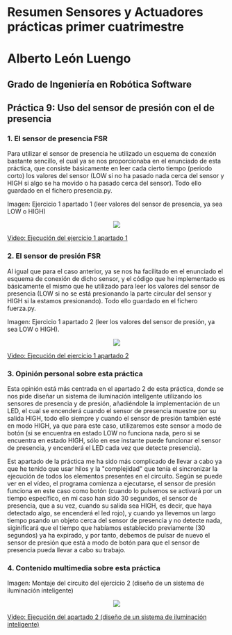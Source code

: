 # Resumen Sensores y Actuadores prácticas primer cuatrimestre

# Alberto León Luengo

## Grado de Ingeniería en Robótica Software

## Práctica 9: Uso del sensor de presión con el de presencia

### 1. El sensor de presencia FSR

Para utilizar el sensor de presencia he utilizado un esquema de conexión bastante sencillo, el cual ya se nos 
proporcionaba en el enunciado de esta práctica, que consiste básicamente en leer cada cierto tiempo (periodo corto)
los valores del sensor (LOW si no ha pasado nada cerca del sensor y HIGH si algo se ha movido o ha pasado cerca del sensor). Todo ello guardado en el fichero presencia.py.

Imagen: Ejercicio 1 apartado 1 (leer valores del sensor de presencia, ya sea LOW o HIGH)

<p align="center">
  <img src="https://github.com/aleon2020/SYA_2022-2023/blob/main/Pr%C3%A1cticas/Pr%C3%A1ctica%209:%20Uso%20del%20sensor%20de%20presi%C3%B3n%20junto%20con%20el%20de%20presencia/media/Imagen%20Circuito%20Pr%C3%A1ctica%209%20Ejercicio%201%20Apartado%201.jpg?raw=true">
</p>

[Video: Ejecución del ejercicio 1 apartado 1](https://github.com/aleon2020/SYA_2022-2023/blob/main/Pr%C3%A1cticas/Pr%C3%A1ctica%209%3A%20Uso%20del%20sensor%20de%20presi%C3%B3n%20junto%20con%20el%20de%20presencia/media/Video%20Ejecuci%C3%B3n%20Pr%C3%A1ctica%209%20Ejercicio%201%20Apartado%201.mp4)

### 2. El sensor de presión FSR

Al igual que para el caso anterior, ya se nos ha facilitado en el enunciado el esquema de conexión de dicho
sensor, y el código que he implementado es básicamente el mismo que he utilizado para leer los valores del sensor de presencia (LOW si no se está presionando la parte circular del sensor y HIGH si la estamos presionando). Todo ello guardado en el fichero fuerza.py.

Imagen: Ejercicio 1 apartado 2 (leer los valores del sensor de presión, ya sea LOW o HIGH).

<p align="center">
  <img src="https://github.com/aleon2020/SYA_2022-2023/blob/main/Pr%C3%A1cticas/Pr%C3%A1ctica%209:%20Uso%20del%20sensor%20de%20presi%C3%B3n%20junto%20con%20el%20de%20presencia/media/Imagen%20Circuito%20Pr%C3%A1ctica%209%20Ejercicio%201%20Apartado%202.jpg?raw=true">
</p>

[Video: Ejecución del ejercicio 1 apartado 2](https://github.com/aleon2020/SYA_2022-2023/blob/main/Pr%C3%A1cticas/Pr%C3%A1ctica%209%3A%20Uso%20del%20sensor%20de%20presi%C3%B3n%20junto%20con%20el%20de%20presencia/media/Video%20Ejecuci%C3%B3n%20Pr%C3%A1ctica%209%20Ejercicio%201%20Apartado%202.mp4)

### 3. Opinión personal sobre esta práctica

Esta opinión está más centrada en el apartado 2 de esta práctica, donde se nos pide diseñar un sistema de iluminación
inteligente utilizando los sensores de presencia y de presión, añadiéndole la implementación de un LED, el cual se encenderá
cuando el sensor de presencia muestre por su salida HIGH, todo ello siempre y cuando el sensor de presión también esté en modo HIGH, ya que para este caso, utilizaremos este sensor a modo de botón (si se encuentra en estado LOW no funciona nada, pero si se encuentra en estado HIGH, sólo en ese instante puede funcionar el sensor de presencia, y encenderá el LED cada vez que detecte presencia).

Est apartado de la práctica me ha sido más complicado de llevar a cabo ya que he tenido que usar hilos y la "complejidad" que tenía el sincronizar la ejecución de 
todos los elementos presentes en el circuito. Según se puede ver en el vídeo, el programa comienza a ejecutarse, el sensor de presión funciona en este caso como botón (cuando lo pulsemos se activará por un tiempo específico, en mi 
caso han sido 30 segundos, el sensor de presencia, que a su vez, cuando su salida sea HIGH, es decir, que haya detectado algo, se encenderá el led rojo), y cuando ya llevemos un largo tiempo psando un objeto cerca del sensor de presencia 
y no detecte nada, siginificará que el tiempo que habíamos establecido previamente (30 segundos) ya ha expirado, y por tanto, debemos de pulsar de nuevo el sensor de presión que está a modo de botón para que el sensor de presencia pueda llevar a cabo su trabajo.

### 4. Contenido multimedia sobre esta práctica

Imagen: Montaje del circuito del ejercicio 2 (diseño de un sistema de iluminación inteligente)

<p align="center">
  <img src="https://github.com/aleon2020/SYA_2022-2023/blob/main/Pr%C3%A1cticas/Pr%C3%A1ctica%209:%20Uso%20del%20sensor%20de%20presi%C3%B3n%20junto%20con%20el%20de%20presencia/media/Imagen%20Circuito%20Pr%C3%A1ctica%209%20Ejercicio%202.jpg?raw=true">
</p>

[Vídeo: Ejecución del apartado 2 (diseño de un sistema de iluminación inteligente)](https://github.com/aleon2020/SYA_2022-2023/blob/main/Pr%C3%A1cticas/Pr%C3%A1ctica%209%3A%20Uso%20del%20sensor%20de%20presi%C3%B3n%20junto%20con%20el%20de%20presencia/media/Video%20Ejecuci%C3%B3n%20Pr%C3%A1ctica%209%20Ejercicio%202.mp4)
